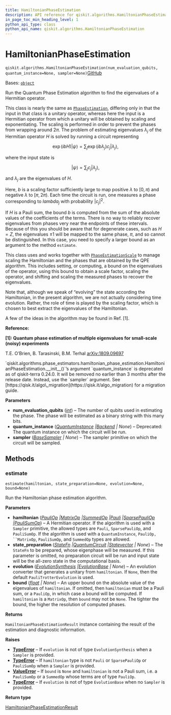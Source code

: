 ```yaml
---
title: HamiltonianPhaseEstimation
description: API reference for qiskit.algorithms.HamiltonianPhaseEstimation
in_page_toc_min_heading_level: 1
python_api_type: class
python_api_name: qiskit.algorithms.HamiltonianPhaseEstimation
---
```


# HamiltonianPhaseEstimation

<span id="qiskit.algorithms.HamiltonianPhaseEstimation" />

`qiskit.algorithms.HamiltonianPhaseEstimation(num_evaluation_qubits, quantum_instance=None, sampler=None)`[GitHub](https://github.com/qiskit/qiskit/tree/stable/0.25/qiskit/algorithms/phase_estimators/hamiltonian_phase_estimation.py "view source code")

Bases: [`object`](https://docs.python.org/3/library/functions.html#object "(in Python v3.12)")

Run the Quantum Phase Estimation algorithm to find the eigenvalues of a Hermitian operator.

This class is nearly the same as [`PhaseEstimation`](qiskit.algorithms.PhaseEstimation "qiskit.algorithms.PhaseEstimation"), differing only in that the input in that class is a unitary operator, whereas here the input is a Hermitian operator from which a unitary will be obtained by scaling and exponentiating. The scaling is performed in order to prevent the phases from wrapping around $2\pi$. The problem of estimating eigenvalues $\lambda_j$ of the Hermitian operator $H$ is solved by running a circuit representing

$$
\exp(i b H) |\psi\rangle = \sum_j \exp(i b \lambda_j) c_j |\lambda_j\rangle,
$$

where the input state is

$$
|\psi\rangle = \sum_j c_j |\lambda_j\rangle,
$$

and $\lambda_j$ are the eigenvalues of $H$.

Here, $b$ is a scaling factor sufficiently large to map positive $\lambda$ to $[0,\pi)$ and negative $\lambda$ to $[\pi,2\pi)$. Each time the circuit is run, one measures a phase corresponding to $lambda_j$ with probability $|c_j|^2$.

If $H$ is a Pauli sum, the bound $b$ is computed from the sum of the absolute values of the coefficients of the terms. There is no way to reliably recover eigenvalues from phases very near the endpoints of these intervals. Because of this you should be aware that for degenerate cases, such as $H=Z$, the eigenvalues $\pm 1$ will be mapped to the same phase, $\pi$, and so cannot be distinguished. In this case, you need to specify a larger bound as an argument to the method `estimate`.

This class uses and works together with [`PhaseEstimationScale`](qiskit.algorithms.PhaseEstimationScale "qiskit.algorithms.PhaseEstimationScale") to manage scaling the Hamiltonian and the phases that are obtained by the QPE algorithm. This includes setting, or computing, a bound on the eigenvalues of the operator, using this bound to obtain a scale factor, scaling the operator, and shifting and scaling the measured phases to recover the eigenvalues.

Note that, although we speak of “evolving” the state according the Hamiltonian, in the present algorithm, we are not actually considering time evolution. Rather, the role of time is played by the scaling factor, which is chosen to best extract the eigenvalues of the Hamiltonian.

A few of the ideas in the algorithm may be found in Ref. \[1].

**Reference:**

**\[1]: Quantum phase estimation of multiple eigenvalues for small-scale (noisy) experiments**

T.E. O’Brien, B. Tarasinski, B.M. Terhal [arXiv:1809.09697](https://arxiv.org/abs/1809.09697)

<Admonition title="Deprecated since version 0.24.0" type="danger">
  `qiskit.algorithms.phase_estimators.hamiltonian_phase_estimation.HamiltonianPhaseEstimation.__init__()`’s argument `quantum_instance` is deprecated as of qiskit-terra 0.24.0. It will be removed no earlier than 3 months after the release date. Instead, use the `sampler` argument. See [https://qisk.it/algo\_migration](https://qisk.it/algo_migration) for a migration guide.
</Admonition>

**Parameters**

*   **num\_evaluation\_qubits** ([*int*](https://docs.python.org/3/library/functions.html#int "(in Python v3.12)")) – The number of qubits used in estimating the phase. The phase will be estimated as a binary string with this many bits.
*   **quantum\_instance** ([*QuantumInstance*](qiskit.utils.QuantumInstance "qiskit.utils.QuantumInstance")  *|*[*Backend*](qiskit.providers.Backend "qiskit.providers.Backend") *| None*) – Deprecated: The quantum instance on which the circuit will be run.
*   **sampler** ([*BaseSampler*](qiskit.primitives.BaseSampler "qiskit.primitives.BaseSampler") *| None*) – The sampler primitive on which the circuit will be sampled.

## Methods

### estimate

<span id="qiskit.algorithms.HamiltonianPhaseEstimation.estimate" />

`estimate(hamiltonian, state_preparation=None, evolution=None, bound=None)`

Run the Hamiltonian phase estimation algorithm.

**Parameters**

*   **hamiltonian** ([*PauliOp*](qiskit.opflow.primitive_ops.PauliOp "qiskit.opflow.primitive_ops.PauliOp")  *|*[*MatrixOp*](qiskit.opflow.primitive_ops.MatrixOp "qiskit.opflow.primitive_ops.MatrixOp")  *|*[*SummedOp*](qiskit.opflow.list_ops.SummedOp "qiskit.opflow.list_ops.SummedOp")  *|*[*Pauli*](qiskit.quantum_info.Pauli "qiskit.quantum_info.Pauli")  *|*[*SparsePauliOp*](qiskit.quantum_info.SparsePauliOp "qiskit.quantum_info.SparsePauliOp")  *|*[*PauliSumOp*](qiskit.opflow.primitive_ops.PauliSumOp "qiskit.opflow.primitive_ops.PauliSumOp")) – A Hermitian operator. If the algorithm is used with a `Sampler` primitive, the allowed types are `Pauli`, `SparsePauliOp`, and `PauliSumOp`. If the algorithm is used with a `QuantumInstance`, `PauliOp, ``MatrixOp`, `PauliSumOp`, and `SummedOp` types are allowed.
*   **state\_preparation** ([*StateFn*](qiskit.opflow.state_fns.StateFn "qiskit.opflow.state_fns.StateFn")  *|*[*QuantumCircuit*](qiskit.circuit.QuantumCircuit "qiskit.circuit.QuantumCircuit")  *|*[*Statevector*](qiskit.quantum_info.Statevector "qiskit.quantum_info.Statevector") *| None*) – The `StateFn` to be prepared, whose eigenphase will be measured. If this parameter is omitted, no preparation circuit will be run and input state will be the all-zero state in the computational basis.
*   **evolution** ([*EvolutionSynthesis*](qiskit.synthesis.EvolutionSynthesis "qiskit.synthesis.EvolutionSynthesis")  *|*[*EvolutionBase*](qiskit.opflow.evolutions.EvolutionBase "qiskit.opflow.evolutions.EvolutionBase") *| None*) – An evolution converter that generates a unitary from `hamiltonian`. If `None`, then the default `PauliTrotterEvolution` is used.
*   **bound** ([*float*](https://docs.python.org/3/library/functions.html#float "(in Python v3.12)") *| None*) – An upper bound on the absolute value of the eigenvalues of `hamiltonian`. If omitted, then `hamiltonian` must be a Pauli sum, or a `PauliOp`, in which case a bound will be computed. If `hamiltonian` is a `MatrixOp`, then `bound` may not be `None`. The tighter the bound, the higher the resolution of computed phases.

**Returns**

`HamiltonianPhaseEstimationResult` instance containing the result of the estimation and diagnostic information.

**Raises**

*   [**TypeError**](https://docs.python.org/3/library/exceptions.html#TypeError "(in Python v3.12)") – If `evolution` is not of type `EvolutionSynthesis` when a `Sampler` is provided.
*   [**TypeError**](https://docs.python.org/3/library/exceptions.html#TypeError "(in Python v3.12)") – If `hamiltonian` type is not `Pauli` or `SparsePauliOp` or `PauliSumOp` when a `Sampler` is provided.
*   [**ValueError**](https://docs.python.org/3/library/exceptions.html#ValueError "(in Python v3.12)") – If `bound` is `None` and `hamiltonian` is not a Pauli sum, i.e. a `PauliSumOp` or a `SummedOp` whose terms are of type `PauliOp`.
*   [**TypeError**](https://docs.python.org/3/library/exceptions.html#TypeError "(in Python v3.12)") – If `evolution` is not of type `EvolutionBase` when no `Sampler` is provided.

**Return type**

[HamiltonianPhaseEstimationResult](qiskit.algorithms.HamiltonianPhaseEstimationResult "qiskit.algorithms.HamiltonianPhaseEstimationResult")


